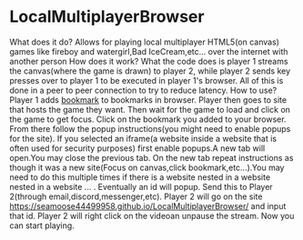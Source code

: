 # LocalMultiplayerBrowser
What does it do?
  Allows for playing local multiplayer HTML5(on canvas) games like fireboy and watergirl,Bad IceCream,etc... over the internet with another person
How does it work?
  What the code does is player 1 streams the canvas(where the game is drawn) to player 2, while player 2 sends key presses over to player 1 to be executed in player 1's browser.
  All of this is done in a peer to peer connection to try to reduce latency.
How to use?
    Player 1 adds  <a href="javascript:(function()%7B%2F*%0A%20%20%20%20Loads%20script%20from%20src%20into%20page.%20Will%20return%20promise%20that%0A%20%20%20%20waits%20for%20script%20to%20load.%0A%20*%2F%0Afunction%20loadScript(url)%7B%0A%20%20%20%20let%20script%20%3D%20document.createElement(%22script%22)%3B%0A%20%20%20%20script.src%20%3D%20url%3B%0A%20%20%20%20document.body.appendChild(script)%3B%0A%0A%20%20%20%20return%20new%20Promise((resolve%2Creject)%20%3D%3E%7B%0A%20%20%20%20%20%20%20%20script.addEventListener(%22load%22%2C()%20%3D%3E%7B%0A%20%20%20%20%20%20%20%20%20%20%20%20resolve(%22File%20loaded%22)%3B%0A%20%20%20%20%20%20%20%20%7D)%3B%0A%20%20%20%20%20%20%20%20script.addEventListener(%22error%22%2Ce%20%3D%3E%20%7B%0A%20%20%20%20%20%20%20%20%20%20%20%20reject(e)%3B%0A%20%20%20%20%20%20%20%20%7D)%3B%0A%20%20%20%20%7D)%3B%0A%7D%0A%0A%2F*%0A%20%20%20%20Creates%20a%20peer%20that%20is%20waiting%20for%20a%20connection.Once%0A%20%20%20%20connected%20to%20will%20execute%20all%20key%20presses%20the%20other%20peer%20sends.%0A%20%20%20%20Will%20stream%20selected%20canvas%20to%20other%20peer.%0A%20*%2F%0Afunction%20createPeer(canvas)%7B%0A%20%20%20%20let%20p%20%3D%20new%20Peer()%3B%0A%0A%20%20%20%20%2F%2FDestroys%20connection%20when%20window%20closes%0A%20%20%20%20window.addEventListener(%22beforeunload%22%2Ce%20%3D%3E%7B%0A%20%20%20%20%20%20%20p.destroy()%3B%0A%20%20%20%20%7D)%3B%0A%0A%20%20%20%20p.on(%22open%22%2Cid%20%3D%3E%7B%0A%20%20%20%20%20%20%20%20alert(%22Send%20this%20id%20to%20your%20friend%3A%22%20%2B%20id)%3B%0A%20%20%20%20%7D)%3B%0A%0A%20%20%20%20%2F%2FReceives%20keys%20pressed%20by%20other%20peer%20and%20streams%20canvas%0A%20%20%20%20p.on(%22connection%22%2Cconn%20%3D%3E%7B%0A%20%20%20%20%20%20%20%20%2F%2FOther%20peer%20sends%20over%20json%20with%20type%20of%20keyboard%20event(data.type)%20and%20options(data.options)%0A%20%20%20%20%20%20%20%20conn.on('data'%2Cdata%20%3D%3E%7B%0A%20%20%20%20%20%20%20%20%20%20%20%20console.log(data)%3B%0A%20%20%20%20%20%20%20%20%20%20%20%20canvas.dispatchEvent(new%20KeyboardEvent(data.type%2Cdata.options))%3B%0A%20%20%20%20%20%20%20%20%7D)%3B%0A%0A%20%20%20%20%20%20%20%20%2F%2FPrompts%20user%20for%20how%20many%20frames%20to%20stream%20the%20canvas%0A%20%20%20%20%20%20%20%20let%20frames%20%3D%20%2Bprompt(%22Max%20Frame%20cap%20for%20stream(negative%20number%20for%20no%20stream)%22)%3B%0A%20%20%20%20%20%20%20%20if(frames%20!%3D%3D%20NaN%20%26%26%20frames%20%3E%200)%20%7B%0A%20%20%20%20%20%20%20%20%20%20%20%20p.call(conn.peer%2Ccanvas.captureStream(frames))%3B%0A%20%20%20%20%20%20%20%20%7D%0A%20%20%20%20%7D)%3B%0A%0A%20%20%20%20p.on(%22disconnected%22%2C%20e%3D%3E%7B%0A%20%20%20%20%20%20%20p.reconnect()%3B%0A%20%20%20%20%7D)%3B%0A%0A%20%20%20%20p.on(%22close%22%2C%20e%3D%3E%7B%0A%20%20%20%20%20%20%20%20p.destroy()%3B%0A%20%20%20%20%7D)%3B%0A%0A%20%20%20%20p.on(%22error%22%2C%20e%3D%3E%7B%0A%20%20%20%20%20%20%20%20alert(%22Error%3A%22%20%2B%20e.type%20%2B%20%22.%20Please%20reload%20the%20page%20an%20try%20again%22)%3B%0A%20%20%20%20%7D)%3B%0A%7D%0A%0A%2F*%0A%20%20%20%20Configures%20everything%20to%20be%20able%20to%20stream%20canvas.If%20iframe%20is%20selected%20opens%20in%20new%20tab(need%20to%20rerun%20bookmarklet).%0A%20%20%20%20Else%20will%20try%20to%20establish%20connection%20with%20other%20peer%20and%20stream%20canvas.%0A%20*%2F%0Afunction%20streamCanvas(canvas)%7B%0A%20%20%20%20loadScript(%22https%3A%2F%2Funpkg.com%2Fpeerjs%401.4.5%2Fdist%2Fpeerjs.min.js%22).then(result%20%3D%3E%7B%0A%20%20%20%20%20%20%20%20alert(%22Streaming%20canvas%3A%22%20%2B%20canvas.id)%0A%20%20%20%20%20%20%20%20createPeer(canvas)%3B%0A%20%20%20%20%7D%2C%20error%20%3D%3E%7B%0A%20%20%20%20%20%20%20%20alert(error%20%2B%20%22.%20Terminating%22)%3B%0A%20%20%20%20%7D)%3B%0A%7D%0A%0A%2F%2FIf%20user%20focused%20on%20a%20iframe%20or%20canvas%20then%20preform%20actions%0Aif(document.activeElement.tagName%20%3D%3D%3D%20%22CANVAS%22)%7B%0A%20%20%20%20streamCanvas(document.activeElement)%3B%0A%7D%0Aelse%20if(document.activeElement.tagName%20%3D%3D%3D%20%22IFRAME%22)%7B%0A%20%20%20%20alert(%22Please%20enable%20popups%22)%3B%0A%20%20%20%20window.open(document.activeElement.src)%3B%0A%7D%0Aelse%7B%0A%20%20%20%20%2F%2FPrompts%20user%20to%20select%20iframe%20or%20canvas%20if%20not%20focused%0A%20%20%20%20let%20canvases%20%3D%20document.getElementsByTagName(%22canvas%22)%3B%0A%20%20%20%20let%20iframes%20%3D%20document.getElementsByTagName(%22iframe%22)%3B%0A%20%20%20%20if(canvases.length%20%3E%200)%7B%0A%20%20%20%20%20%20%20%20let%20response%20%3D%20%22Input%20number%20for%20canvas%20you%20want%20to%20stream(-1%20if%20you%20want%20to%20open%20iframe)%3A%22%3B%0A%20%20%20%20%20%20%20%20for(let%20i%20%3D%200%3Bi%20%3C%20canvases.length%3Bi%2B%2B)%7B%0A%20%20%20%20%20%20%20%20%20%20%20%20response%20%2B%3D%20(i%20%2B%20%22.%22%20%2B%20canvases%5Bi%5D.id)%3B%0A%20%20%20%20%20%20%20%20%7D%0A%0A%20%20%20%20%20%20%20%20let%20i%20%3D%20%2Bprompt(response)%3B%0A%0A%20%20%20%20%20%20%20%20if(%20isNaN(i)%20%7C%7C%20i%20%3C%20-1%20%7C%7C%20i%20%3E%3D%20canvases.length)%7B%0A%20%20%20%20%20%20%20%20%20%20%20%20alert(%22Improper%20input.%20Terminating%22)%3B%0A%20%20%20%20%20%20%20%20%7D%0A%20%20%20%20%20%20%20%20else%20%7B%0A%20%20%20%20%20%20%20%20%20%20%20%20streamCanvas(canvases%5Bi%5D)%3B%0A%20%20%20%20%20%20%20%20%7D%0A%20%20%20%20%7D%0A%20%20%20%20else%20if(iframes.length%20%3E%200)%7B%0A%20%20%20%20%20%20%20%20let%20response%20%3D%20%22Input%20number%20for%20iframe%20you%20want%20to%20open%20in%20new%20window%3A%22%3B%0A%20%20%20%20%20%20%20%20for(let%20i%20%3D%200%3Bi%20%3C%20iframes.length%3Bi%2B%2B)%7B%0A%20%20%20%20%20%20%20%20%20%20%20%20response%20%2B%3D%20(i%20%2B%20%22.%22%20%2B%20iframes%5Bi%5D.id)%3B%0A%20%20%20%20%20%20%20%20%7D%0A%0A%20%20%20%20%20%20%20%20let%20i%20%3D%20%2Bprompt(response)%3B%0A%0A%20%20%20%20%20%20%20%20if(%20isNaN(i)%20%7C%7C%20i%20%3C%200%20%7C%7C%20i%20%3E%3D%20iframes.length)%7B%0A%20%20%20%20%20%20%20%20%20%20%20%20alert(%22Improper%20input.%20Terminating%22)%3B%0A%20%20%20%20%20%20%20%20%7D%0A%20%20%20%20%20%20%20%20else%7B%0A%20%20%20%20%20%20%20%20%20%20%20%20window.open(iframes%5Bi%5D.src)%3B%0A%20%20%20%20%20%20%20%20%7D%0A%20%20%20%20%7D%0A%20%20%20%20else%7B%0A%20%20%20%20%20%20%20%20alert(%22Sorry%20cant%20play%20the%20game%20multiplayer%22)%3B%0A%20%20%20%20%7D%0A%7D%7D)()%3B">bookmark</a> 
    to bookmarks in browser. Player then goes to site that hosts the game they want. Then wait for the game to load and click on the game to get focus. Click on the bookmark you added to your browser. From there follow the popup instructions(you might need to enable popups for the site).
    If you selected an iframe(a website inside a website that is often used for security purposes) first enable popups.A new tab will open.You may close the previous tab.
    On the new tab repeat instructions as though it was a new site(Focus on canvas,click bookmark,etc...).You may need to do this multiple times if there is a website nested in a website nested in a website ... .
    Eventually an id will popup. Send this to Player 2(through email,discord,messenger,etc). Player 2 will go on the site https://seamoose44499958.github.io/LocalMultiplayerBrowser/ and input that id.
    Player 2 will right click on the videoan unpause the stream. Now you can start playing.
